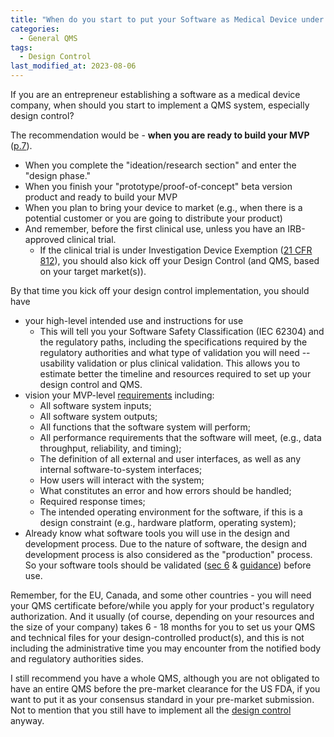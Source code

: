 ```yaml
---
title: "When do you start to put your Software as Medical Device under design control?"
categories:
  - General QMS
tags:
  - Design Control
last_modified_at: 2023-08-06
---
```


If you are an entrepreneur establishing a software as a medical device company, when should you start to implement a QMS system, especially design control?

The recommendation would be - **when you are ready to build your MVP** ([p.7](https://www.fda.gov/media/116762/download)).

- When you complete the "ideation/research section" and enter the "design phase."
- When you finish your "prototype/proof-of-concept" beta version product and ready to build your MVP
- When you plan to bring your device to market (e.g., when there is a potential customer or you are going to distribute your product)
- And remember, before the first clinical use, unless you have an IRB-approved clinical trial.
  - If the clinical trial is under Investigation Device Exemption ([21 CFR 812](https://www.ecfr.gov/current/title-21/chapter-I/subchapter-H/part-812)), you should also kick off your Design Control (and QMS, based on your target market(s)).

By that time you kick off your design control implementation, you should have
- your high-level intended use and instructions for use
  - This will tell you your Software Safety Classification (IEC 62304) and the regulatory paths, including the specifications required by the regulatory authorities and what type of validation you will need -- usability validation or plus clinical validation. This allows you to estimate better the timeline and resources required to set up your design control and QMS.
- vision your MVP-level [requirements](https://www.fda.gov/media/73141/download) including:
  - All software system inputs;
  - All software system outputs;
  - All functions that the software system will perform;
  - All performance requirements that the software will meet, (e.g., data throughput, reliability, and timing);
  - The definition of all external and user interfaces, as well as any internal software-to-system interfaces;
  - How users will interact with the system;
  - What constitutes an error and how errors should be handled;
  - Required response times;
  - The intended operating environment for the software, if this is a design constraint (e.g., hardware platform, operating system);
- Already know what software tools you will use in the design and development process. Due to the nature of software, the design and development process is also considered as the "production" process. So your software tools should be validated ([sec 6](https://www.fda.gov/media/73141/download) & [guidance](https://www.fda.gov/regulatory-information/search-fda-guidance-documents/computer-software-assurance-production-and-quality-system-software)) before use.

Remember, for the EU, Canada, and some other countries - you will need your QMS certificate before/while you apply for your product's regulatory authorization. And it usually (of course, depending on your resources and the size of your company) takes 6 - 18 months for you to set us your QMS and technical files for your design-controlled product(s), and this is not including the administrative time you may encounter from the notified body and regulatory authorities sides.

I still recommend you have a whole QMS, although you are not obligated to have an entire QMS before the pre-market clearance for the US FDA, if you want to put it as your consensus standard in your pre-market submission. Not to mention that you still have to implement all the [design control](https://www.ecfr.gov/current/title-21/chapter-I/subchapter-H/part-820/subpart-C/section-820.30) anyway.
